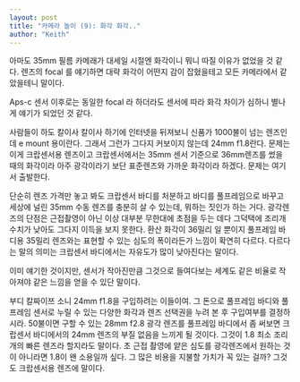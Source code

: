 ```yaml
---
layout: post
title: "카메라 놀이 (9): 화각 화각.."
author: "Keith"
---
```



아마도 35mm 필름 카메래가 대세일 시절엔 화각이니 뭐니 따질 이유가 없었을 것 같다. 렌즈의 focal 를 얘기하면 대략 화각이 어떤지 감이 잡혔을테고 모든 카메라에서 같았을테니 말이다.




Aps-c 센서 이후로는 동일한 focal 라 하더라도 센서에 따라 화각 차이가 심하니 별나게 얘기가 되었던 것 같다.




사람들이 하도 칼이사 칼이사 하기에 인터넷을 뒤져보니 신품가 1000불이 넘는 렌즈인데 e mount 용이란다. 그래서 그런가 그다지 커보이지 않는데 24mm f1.8란다. 문제는 이게 크랍센서용 렌즈이고 크랍센서에서는 35mm 센서 기준으로 36mm렌즈를 썼을 때의 화각이라 아주 광각이라기 보단 표준렌즈와 가까운 화각이라 하겠다. 문제는 여기서 출발한다.




단순히 렌즈 가격만 놓고 봐도 크랍센서 바디를 처분하고 바디를 풀프레임으로 바꾸고 세상에 널린 35mm 수동 렌즈를 충분히 살 수 있는데, 뭐하는 짓인가 하는 거다. 광각렌즈의 단점은 근접촬영이 아닌 이상 대부분 무한대에 초점을 두는 데다 그덕택에 조리개 수치가 낮아도 그다지 이득을 보지 못한다. 환산 화각이 36밀리 일 뿐이지 풀프레임 바디용 35밀리 렌즈와는 표현할 수 있는 심도의 폭이라든가 느낌이 확연히 다르다. 다르다는 말의 의미는 크랍센서 바디에서는 자유도가 많이 낮아진다는 말이다.




이미 얘기한 것이지만, 센서가 작아진만큼 그것으로 들여다보는 세계도 같은 비율로 작아져야 같은 느낌을 얻을 수 있단 말이다.




부디 칼짜이쯔 소니 24mm f1.8을 구입하려는 이들이여. 그 돈으로 풀프레임 바디와 풀프레임 센서로 누릴 수 있는 다양한 화각과 렌즈 선택권을 누려 본 후 구입여부를 결정하시라. 50불이면 구할 수 있는 28mm f2.8 광각 렌즈를 풀프레임 바디에서 좀 써보면 크랍센서 바디에서의 24mm 렌즈의 부질 없음을 느끼게 될 것이다. 그것이 1.8 최소 조리개의 빠른 렌즈라 할지라도 말이다. 초 근접 촬영에 얕은 심도를 광각렌즈에서 원하는 것이 아니라면 1.8이 왠 소용일까 싶다. 그 많은 비용을 지불할 가치가 꼭 있는 걸까? 그것도 크랍센서용 렌즈에 말이다.





